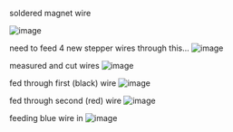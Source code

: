 soldered magnet wire

![image](https://github.com/user-attachments/assets/54247463-5cd1-424c-ad2d-c4bcd9c39267)

need to feed 4 new stepper wires through this...
![image](https://github.com/user-attachments/assets/34ac13ba-0573-47ab-8f6e-ddb5ff10d082)

measured and cut wires
![image](https://github.com/user-attachments/assets/5ca8d285-a385-403b-8a9e-7cbb090846f2)

fed through first (black) wire
![image](https://github.com/user-attachments/assets/a733f9c6-49e7-414e-bed0-a02363c1c49b)

fed through second (red) wire
![image](https://github.com/user-attachments/assets/88711a02-7506-4c5e-ba1e-dc23db71cf47)

feeding blue wire in
![image](https://github.com/user-attachments/assets/ff96fdd0-4a28-44b7-b5e7-c5993061e319)
